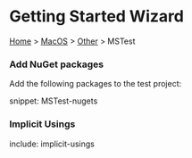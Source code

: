 # Getting Started Wizard

[Home](/docs/wiz/readme.md) > [MacOS](pickide_MacOS.md) > [Other](picktest_MacOS_Other.md) > MSTest

### Add NuGet packages

Add the following packages to the test project:

snippet: MSTest-nugets

### Implicit Usings

include: implicit-usings
